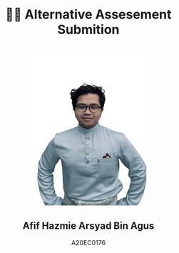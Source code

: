 <h1>
  <p align='center'>👨‍🎓 Alternative Assesement Submition</p>
</h1>
<p align="center">
  <img src="photo_6334516191514702112_y-removebg-preview.png" alt="Centered Image" style="width: 260px; height: 350px;">
</p>
<div align="center">
  <p>
    <h2 >Afif Hazmie Arsyad Bin Agus</h2>
    A20EC0176
  </p>
</div>

